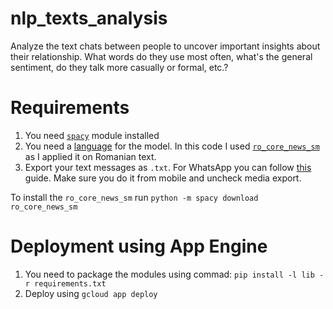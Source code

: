 # nlp_texts_analysis
Analyze the text chats between people to uncover important insights about their relationship. What words do they use most often, what's the general sentiment, do they talk more casually or formal, etc.?

# Requirements
1. You need [`spacy`](https://spacy.io/usage) module installed 
2. You need a [language](https://spacy.io/usage/models#languages) for the model. In this code I used [`ro_core_news_sm`](https://spacy.io/models/ro#ro_core_news_sm) as I applied it on Romanian text.
3. Export your text messages as `.txt`. For WhatsApp you can follow [this](https://faq.whatsapp.com/android/chats/how-to-save-your-chat-history/?lang=en) guide. Make sure you do it from mobile and uncheck media export.

To install the `ro_core_news_sm` run `python -m spacy download ro_core_news_sm`

# Deployment using App Engine
1. You need to package the modules using commad: `pip install -l lib -r requirements.txt`
2. Deploy using `gcloud app deploy`
